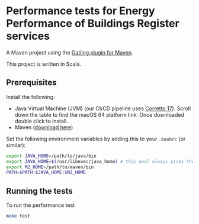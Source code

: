 Performance tests for Energy Performance of Buildings Register services
=======================================================================

A Maven project using the [Gatling plugin for Maven](https://gatling.io/docs/current/extensions/maven_plugin/).

This project is written in Scala.

## Prerequisites

Install the following:
* Java Virtual Machine (JVM) (our CI/CD pipeline uses [Corretto 17](https://docs.aws.amazon.com/corretto/latest/corretto-17-ug/downloads-list.html)). Scroll down the table to find the macOS 64 platform link. Once downloaded double click to install.
* Maven ([download here](https://maven.apache.org/download.cgi))

Set the following environment variables by adding this to your `.bashrc` (or similar):
```bash
export JAVA_HOME=/path/to/java/bin
export JAVA_HOME=$(/usr/libexec/java_home) # this eval always picks the latest java export if  you installed it as suggested above
export M2_HOME=/path/to/maven/bin
PATH=$PATH:$JAVA_HOME:$M2_HOME
```

## Running the tests

To run the performance test

```bash
make test
```
